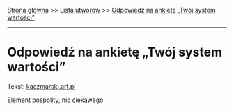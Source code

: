 [Strona główna](../index.md) >> [Lista utworów](../list.md) >> [Odpowiedź na ankietę „Twój system wartości”](381.md)

---

# Odpowiedź na ankietę „Twój system wartości”

Tekst: [kaczmarski.art.pl](https://www.kaczmarski.art.pl/tworczosc/wiersze/odpowiedz-na-ankiete-twoj-system-wartosci/)

Element pospolity, nic ciekawego.